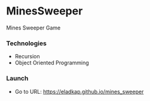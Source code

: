 # MinesSweeper
Mines Sweeper Game
### Technologies
- Recursion
- Object Oriented Programming
### Launch
- Go to URL: https://eladkap.github.io/mines_sweeper
